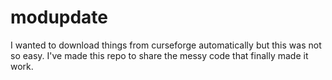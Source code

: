 # modupdate
I wanted to download things from curseforge automatically but this was not so easy.
I've made this repo to share the messy code that finally made it work.
